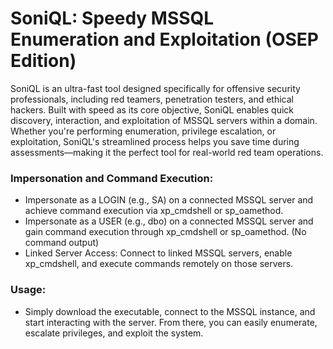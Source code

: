 # SoniQL: Speedy MSSQL Enumeration and Exploitation (OSEP Edition)

SoniQL is an ultra-fast tool designed specifically for offensive security professionals, including red teamers, penetration testers, and ethical hackers. Built with speed as its core objective, SoniQL enables quick discovery, interaction, and exploitation of MSSQL servers within a domain. Whether you're performing enumeration, privilege escalation, or exploitation, SoniQL's streamlined process helps you save time during assessments—making it the perfect tool for real-world red team operations.

### Impersonation and Command Execution:
- Impersonate as a LOGIN (e.g., SA) on a connected MSSQL server and achieve command execution via xp_cmdshell or sp_oamethod.
- Impersonate as a USER (e.g., dbo) on a connected MSSQL server and gain command execution through xp_cmdshell or sp_oamethod. (No command output)
- Linked Server Access: Connect to linked MSSQL servers, enable xp_cmdshell, and execute commands remotely on those servers.

### Usage:

- Simply download the executable, connect to the MSSQL instance, and start interacting with the server. From there, you can easily enumerate, escalate privileges, and exploit the system.
